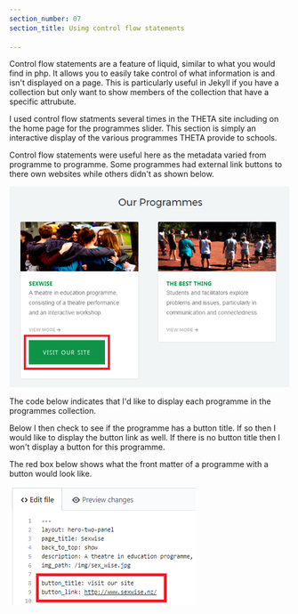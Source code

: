 ```yaml
---
section_number: 07
section_title: Using control flow statements 

---
```


Control flow statements are a feature of liquid, similar to what you would find in php. It allows you to easily take control of what information is and isn't displayed on a page. This is particularly useful in Jekyll if you have a collection but only want to show members of the collection that have a specific attrubute.

I used control flow statments several times in the THETA site including on the home page for the programmes slider. This section is simply an interactive display of the various programmes THETA provide to schools. 

Control flow statements were useful here as the metadata varied from programme to programme. Some programmes had external link buttons to there own websites while others didn't as shown below.

![Current Site](../controlflow.PNG)

The code below indicates that I'd like to display each programme in the programmes collection. 

<script src="https://snipsave.com/embed/R4YCIDYWJNKwB3mB60.js"></script>

Below I then check to see if the programme has a button title. If so then I would like to display the button link as well.
If there is no button title then I won't display a button for this programme. 

<script src="https://snipsave.com/embed/aN0YLZBAFjovtA06Ac.js"></script>

The red box below shows what the front matter of a programme with a button would look like. 

![Current Site](../frontmatter.PNG)